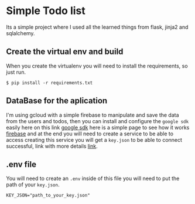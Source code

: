 # Simple Todo list
Its a simple project where I used all the learned things from flask, jinja2 and sqlalchemy.
## Create the virtual env and build
When you create the virtualenv you will need to install the requirements, so just run.
```
$ pip install -r requirements.txt
```
## DataBase for the aplication 
I'm using gcloud with a simple firebase to manipulate and save the data from the users and todos, then you can install and configure the `google sdk` easily here on this link [google sdk](https://cloud.google.com/sdk/docs/install-sdk) here is a simple page to see how it works [firebase](https://firebase.google.com/docs/firestore?hl=es-419) and at the end you will need to create a service to be able to access creating this service you will get a `key.json` to be able to connect successful, link with more details [link](https://cloud.google.com/docs/authentication/getting-started).<br />
## .env file
You will need to create an `.env` inside of this file you will need to put the path of your `key.json`.
```
KEY_JSON="path_to_your_key.json"
```
